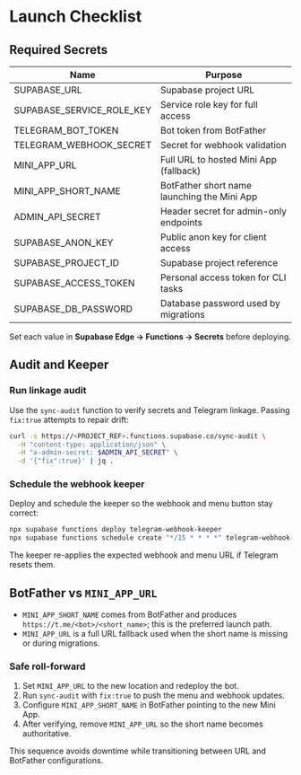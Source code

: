 # Launch Checklist

## Required Secrets

| Name | Purpose |
| --- | --- |
| SUPABASE_URL | Supabase project URL |
| SUPABASE_SERVICE_ROLE_KEY | Service role key for full access |
| TELEGRAM_BOT_TOKEN | Bot token from BotFather |
| TELEGRAM_WEBHOOK_SECRET | Secret for webhook validation |
| MINI_APP_URL | Full URL to hosted Mini App (fallback) |
| MINI_APP_SHORT_NAME | BotFather short name launching the Mini App |
| ADMIN_API_SECRET | Header secret for admin-only endpoints |
| SUPABASE_ANON_KEY | Public anon key for client access |
| SUPABASE_PROJECT_ID | Supabase project reference |
| SUPABASE_ACCESS_TOKEN | Personal access token for CLI tasks |
| SUPABASE_DB_PASSWORD | Database password used by migrations |

Set each value in **Supabase Edge → Functions → Secrets** before deploying.

## Audit and Keeper

### Run linkage audit

Use the `sync-audit` function to verify secrets and Telegram linkage. Passing `fix:true` attempts to repair drift:

```bash
curl -s https://<PROJECT_REF>.functions.supabase.co/sync-audit \
  -H "content-type: application/json" \
  -H "x-admin-secret: $ADMIN_API_SECRET" \
  -d '{"fix":true}' | jq .
```

### Schedule the webhook keeper

Deploy and schedule the keeper so the webhook and menu button stay correct:

```bash
npx supabase functions deploy telegram-webhook-keeper
npx supabase functions schedule create "*/15 * * * *" telegram-webhook-keeper
```

The keeper re-applies the expected webhook and menu URL if Telegram resets them.

## BotFather vs `MINI_APP_URL`

- `MINI_APP_SHORT_NAME` comes from BotFather and produces `https://t.me/<bot>/<short_name>`; this is the preferred launch path.
- `MINI_APP_URL` is a full URL fallback used when the short name is missing or during migrations.

### Safe roll-forward

1. Set `MINI_APP_URL` to the new location and redeploy the bot.
2. Run `sync-audit` with `fix:true` to push the menu and webhook updates.
3. Configure `MINI_APP_SHORT_NAME` in BotFather pointing to the new Mini App.
4. After verifying, remove `MINI_APP_URL` so the short name becomes authoritative.

This sequence avoids downtime while transitioning between URL and BotFather configurations.
